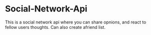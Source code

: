 # Social-Network-Api
This is a social network api where you can share opnions, and react to fellow users thoughts. 
Can also create afriend list. 

<!-- worked with Andrew Stave and Justin Bobrik -->
